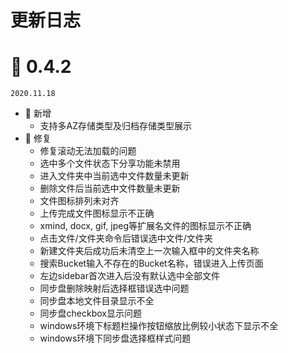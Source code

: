 # 更新日志

# 🚀 0.4.2
`2020.11.18`

- 🚀 新增
	- 支持多AZ存储类型及归档存储类型展示
- 🐞 修复
	- 修复滚动无法加载的问题
	- 选中多个文件状态下分享功能未禁用
	- 进入文件夹中当前选中文件数量未更新
	- 删除文件后当前选中文件数量未更新
	- 文件图标排列未对齐
	- 上传完成文件图标显示不正确
	- xmind, docx, gif, jpeg等扩展名文件的图标显示不正确
	- 点击文件/文件夹命令后错误选中文件/文件夹
	- 新建文件夹后成功后未清空上一次输入框中的文件夹名称
	- 搜索Bucket输入不存在的Bucket名称，错误进入上传页面
	- 左边sidebar首次进入后没有默认选中全部文件
	- 同步盘删除映射后选择框错误选中问题
	- 同步盘本地文件目录显示不全
	- 同步盘checkbox显示问题
	- windows环境下标题栏操作按钮缩放比例较小状态下显示不全
	- windows环境下同步盘选择框样式问题

